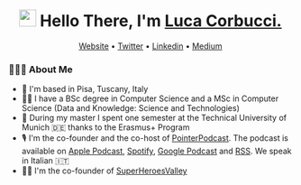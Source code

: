 
<h1 align="center"><img src="https://raw.githubusercontent.com/sidbelbase/sidbelbase/master/wave.gif" width="30px"><strong> Hello There, I'm <a href="https://lucacorbucci.me">Luca Corbucci.</a></strong>
</h1>
<p align="center">
  <a href="https://lucacorbucci.me">Website</a> •
  <a href="https://twitter.com/lucacorbucci">Twitter</a> •
  <a href="https://www.linkedin.com/in/lucacorbucci/">Linkedin</a> •
  <a href="https://medium.com/@Tankado95">Medium</a>
</p>

<h3> 👨🏻‍💻 About Me </h3>

* 📌 I'm based in Pisa, Tuscany, Italy  
* 👨‍💻 I have a BSc degree in Computer Science and a MSc in Computer Science (Data and Knowledge: Science and Technologies)
* :robot: During my master I spent one semester at the Technical University of Munich 🇩🇪 thanks to the Erasmus+ Program
* 🎙 I'm the co-founder and the co-host of <a href="http://pointerpodcast.it">PointerPodcast</a>. The podcast is available on <a href="https://podcasts.apple.com/it/podcast/pointerpodcast/id1465505870">Apple Podcast</a>, <a href="https://open.spotify.com/show/3XmDzcZv4rCIx1VpWrbrkh">Spotify</a>, <a href="https://podcasts.google.com/feed/aHR0cHM6Ly9wb2ludGVycG9kY2FzdC5pdC9pbmRleC54bWw">Google Podcast</a> and <a href="https://pointerpodcast.it/index.xml">RSS</a>. We speak in Italian 🇮🇹
* 🦸‍♂️ I'm the co-founder of <a href="http://pointerpodcast.it">SuperHeroesValley</a>
